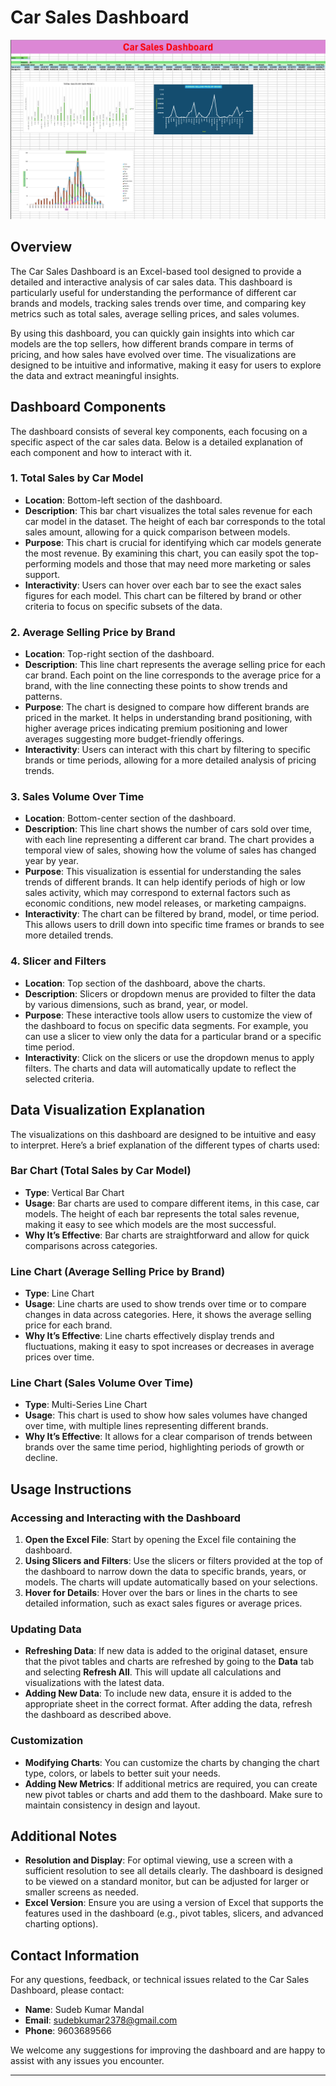 

# Car Sales Dashboard
![Dashboard](https://github.com/Devrockzz654/Simple-Excel-Dashboard/blob/e835289d4e3a54191e67b416f22816e4306ba6bd/simple%20dashboard.png)
## Overview

The Car Sales Dashboard is an Excel-based tool designed to provide a detailed and interactive analysis of car sales data. This dashboard is particularly useful for understanding the performance of different car brands and models, tracking sales trends over time, and comparing key metrics such as total sales, average selling prices, and sales volumes. 

By using this dashboard, you can quickly gain insights into which car models are the top sellers, how different brands compare in terms of pricing, and how sales have evolved over time. The visualizations are designed to be intuitive and informative, making it easy for users to explore the data and extract meaningful insights.

## Dashboard Components

The dashboard consists of several key components, each focusing on a specific aspect of the car sales data. Below is a detailed explanation of each component and how to interact with it.

### 1. **Total Sales by Car Model**
   - **Location**: Bottom-left section of the dashboard.
   - **Description**: This bar chart visualizes the total sales revenue for each car model in the dataset. The height of each bar corresponds to the total sales amount, allowing for a quick comparison between models.
   - **Purpose**: This chart is crucial for identifying which car models generate the most revenue. By examining this chart, you can easily spot the top-performing models and those that may need more marketing or sales support.
   - **Interactivity**: Users can hover over each bar to see the exact sales figures for each model. This chart can be filtered by brand or other criteria to focus on specific subsets of the data.

### 2. **Average Selling Price by Brand**
   - **Location**: Top-right section of the dashboard.
   - **Description**: This line chart represents the average selling price for each car brand. Each point on the line corresponds to the average price for a brand, with the line connecting these points to show trends and patterns.
   - **Purpose**: The chart is designed to compare how different brands are priced in the market. It helps in understanding brand positioning, with higher average prices indicating premium positioning and lower averages suggesting more budget-friendly offerings.
   - **Interactivity**: Users can interact with this chart by filtering to specific brands or time periods, allowing for a more detailed analysis of pricing trends.

### 3. **Sales Volume Over Time**
   - **Location**: Bottom-center section of the dashboard.
   - **Description**: This line chart shows the number of cars sold over time, with each line representing a different car brand. The chart provides a temporal view of sales, showing how the volume of sales has changed year by year.
   - **Purpose**: This visualization is essential for understanding the sales trends of different brands. It can help identify periods of high or low sales activity, which may correspond to external factors such as economic conditions, new model releases, or marketing campaigns.
   - **Interactivity**: The chart can be filtered by brand, model, or time period. This allows users to drill down into specific time frames or brands to see more detailed trends.

### 4. **Slicer and Filters**
   - **Location**: Top section of the dashboard, above the charts.
   - **Description**: Slicers or dropdown menus are provided to filter the data by various dimensions, such as brand, year, or model.
   - **Purpose**: These interactive tools allow users to customize the view of the dashboard to focus on specific data segments. For example, you can use a slicer to view only the data for a particular brand or a specific time period.
   - **Interactivity**: Click on the slicers or use the dropdown menus to apply filters. The charts and data will automatically update to reflect the selected criteria.

## Data Visualization Explanation

The visualizations on this dashboard are designed to be intuitive and easy to interpret. Here’s a brief explanation of the different types of charts used:

### Bar Chart (Total Sales by Car Model)
- **Type**: Vertical Bar Chart
- **Usage**: Bar charts are used to compare different items, in this case, car models. The height of each bar represents the total sales revenue, making it easy to see which models are the most successful.
- **Why It’s Effective**: Bar charts are straightforward and allow for quick comparisons across categories.

### Line Chart (Average Selling Price by Brand)
- **Type**: Line Chart
- **Usage**: Line charts are used to show trends over time or to compare changes in data across categories. Here, it shows the average selling price for each brand.
- **Why It’s Effective**: Line charts effectively display trends and fluctuations, making it easy to spot increases or decreases in average prices over time.

### Line Chart (Sales Volume Over Time)
- **Type**: Multi-Series Line Chart
- **Usage**: This chart is used to show how sales volumes have changed over time, with multiple lines representing different brands.
- **Why It’s Effective**: It allows for a clear comparison of trends between brands over the same time period, highlighting periods of growth or decline.

## Usage Instructions

### Accessing and Interacting with the Dashboard
1. **Open the Excel File**: Start by opening the Excel file containing the dashboard.
2. **Using Slicers and Filters**: Use the slicers or filters provided at the top of the dashboard to narrow down the data to specific brands, years, or models. The charts will update automatically based on your selections.
3. **Hover for Details**: Hover over the bars or lines in the charts to see detailed information, such as exact sales figures or average prices.

### Updating Data
- **Refreshing Data**: If new data is added to the original dataset, ensure that the pivot tables and charts are refreshed by going to the **Data** tab and selecting **Refresh All**. This will update all calculations and visualizations with the latest data.
- **Adding New Data**: To include new data, ensure it is added to the appropriate sheet in the correct format. After adding the data, refresh the dashboard as described above.

### Customization
- **Modifying Charts**: You can customize the charts by changing the chart type, colors, or labels to better suit your needs.
- **Adding New Metrics**: If additional metrics are required, you can create new pivot tables or charts and add them to the dashboard. Make sure to maintain consistency in design and layout.

## Additional Notes

- **Resolution and Display**: For optimal viewing, use a screen with a sufficient resolution to see all details clearly. The dashboard is designed to be viewed on a standard monitor, but can be adjusted for larger or smaller screens as needed.
- **Excel Version**: Ensure you are using a version of Excel that supports the features used in the dashboard (e.g., pivot tables, slicers, and advanced charting options).

## Contact Information

For any questions, feedback, or technical issues related to the Car Sales Dashboard, please contact:

- **Name**: Sudeb Kumar Mandal
- **Email**: sudebkumar2378@gmail.com
- **Phone**: 9603689566

We welcome any suggestions for improving the dashboard and are happy to assist with any issues you encounter.

---
